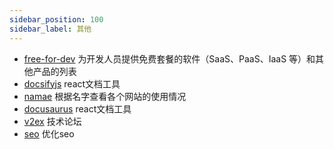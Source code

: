```yaml
---
sidebar_position: 100
sidebar_label: 其他
---
```



- [free-for-dev](https://github.com/ripienaar/free-for-dev) 为开发人员提供免费套餐的软件（SaaS、PaaS、IaaS 等）和其他产品的列表
- [docsifyjs](https://github.com/docsifyjs/docsify/) react文档工具
- [namae](https://namae.dev/) 根据名字查看各个网站的使用情况
- [docusaurus](https://github.com/facebook/docusaurus) react文档工具
- [v2ex](https://www.v2ex.com/) 技术论坛
- [seo](https://ahrefs.com/zh/seo) 优化seo
